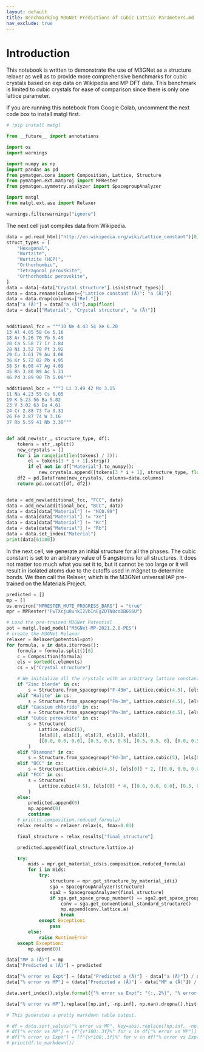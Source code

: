 ```yaml
---
layout: default
title: Benchmarking M3GNet Predictions of Cubic Lattice Parameters.md
nav_exclude: true
---
```


# Introduction

This notebook is written to demonstrate the use of M3GNet as a structure relaxer as well as to provide more comprehensive benchmarks for cubic crystals based on exp data on Wikipedia and MP DFT data. This benchmark is limited to cubic crystals for ease of comparison since there is only one lattice parameter.

If you are running this notebook from Google Colab, uncomment the next code box to install matgl first.



```python
# !pip install matgl
```


```python
from __future__ import annotations

import os
import warnings

import numpy as np
import pandas as pd
from pymatgen.core import Composition, Lattice, Structure
from pymatgen.ext.matproj import MPRester
from pymatgen.symmetry.analyzer import SpacegroupAnalyzer

import matgl
from matgl.ext.ase import Relaxer

warnings.filterwarnings("ignore")
```

The next cell just compiles data from Wikipedia.



```python
data = pd.read_html("http://en.wikipedia.org/wiki/Lattice_constant")[0]
struct_types = [
    "Hexagonal",
    "Wurtzite",
    "Wurtzite (HCP)",
    "Orthorhombic",
    "Tetragonal perovskite",
    "Orthorhombic perovskite",
]
data = data[~data["Crystal structure"].isin(struct_types)]
data = data.rename(columns={"Lattice constant (Å)": "a (Å)"})
data = data.drop(columns=["Ref."])
data["a (Å)"] = data["a (Å)"].map(float)
data = data[["Material", "Crystal structure", "a (Å)"]]


additional_fcc = """10 Ne 4.43 54 Xe 6.20
13 Al 4.05 58 Ce 5.16
18 Ar 5.26 70 Yb 5.49
20 Ca 5.58 77 Ir 3.84
28 Ni 3.52 78 Pt 3.92
29 Cu 3.61 79 Au 4.08
36 Kr 5.72 82 Pb 4.95
38 Sr 6.08 47 Ag 4.09
45 Rh 3.80 89 Ac 5.31
46 Pd 3.89 90 Th 5.08"""

additional_bcc = """3 Li 3.49 42 Mo 3.15
11 Na 4.23 55 Cs 6.05
19 K 5.23 56 Ba 5.02
23 V 3.02 63 Eu 4.61
24 Cr 2.88 73 Ta 3.31
26 Fe 2.87 74 W 3.16
37 Rb 5.59 41 Nb 3.30"""


def add_new(str_, structure_type, df):
    tokens = str_.split()
    new_crystals = []
    for i in range(int(len(tokens) / 3)):
        el = tokens[3 * i + 1].strip()
        if el not in df["Material"].to_numpy():
            new_crystals.append([tokens[3 * i + 1], structure_type, float(tokens[3 * i + 2])])
    df2 = pd.DataFrame(new_crystals, columns=data.columns)
    return pd.concat([df, df2])


data = add_new(additional_fcc, "FCC", data)
data = add_new(additional_bcc, "BCC", data)
data = data[data["Material"] != "NC0.99"]
data = data[data["Material"] != "Xe"]
data = data[data["Material"] != "Kr"]
data = data[data["Material"] != "Rb"]
data = data.set_index("Material")
print(data[61:80])
```

In the next cell, we generate an initial structure for all the phases. The cubic constant is set to an arbitrary value of 5 angstroms for all structures. It does not matter too much what you set it to, but it cannot be too large or it will result in isolated atoms due to the cutoffs used in m3gnet to determine bonds. We then call the Relaxer, which is the M3GNet universal IAP pre-trained on the Materials Project.



```python
predicted = []
mp = []
os.environ["MPRESTER_MUTE_PROGRESS_BARS"] = "true"
mpr = MPRester("FwTXcju8unkI2VbInEgZDTN8coDB6S6U")

# Load the pre-trained M3GNet Potential
pot = matgl.load_model("M3GNet-MP-2021.2.8-PES")
# create the M3GNet Relaxer
relaxer = Relaxer(potential=pot)
for formula, v in data.iterrows():
    formula = formula.split()[0]
    c = Composition(formula)
    els = sorted(c.elements)
    cs = v["Crystal structure"]

    # We initialize all the crystals with an arbitrary lattice constant of 5 angstroms.
    if "Zinc blende" in cs:
        s = Structure.from_spacegroup("F-43m", Lattice.cubic(4.5), [els[0], els[1]], [[0, 0, 0], [0.25, 0.25, 0.75]])
    elif "Halite" in cs:
        s = Structure.from_spacegroup("Fm-3m", Lattice.cubic(4.5), [els[0], els[1]], [[0, 0, 0], [0.5, 0, 0]])
    elif "Caesium chloride" in cs:
        s = Structure.from_spacegroup("Pm-3m", Lattice.cubic(4.5), [els[0], els[1]], [[0, 0, 0], [0.5, 0.5, 0.5]])
    elif "Cubic perovskite" in cs:
        s = Structure(
            Lattice.cubic(5),
            [els[0], els[1], els[2], els[2], els[2]],
            [[0.0, 0.0, 0.0], [0.5, 0.5, 0.5], [0.5, 0.5, 0], [0.0, 0.5, 0.5], [0.5, 0, 0.5]],
        )
    elif "Diamond" in cs:
        s = Structure.from_spacegroup("Fd-3m", Lattice.cubic(5), [els[0]], [[0.25, 0.75, 0.25]])
    elif "BCC" in cs:
        s = Structure(Lattice.cubic(4.5), [els[0]] * 2, [[0.0, 0.0, 0.0], [0.5, 0.5, 0.5]])
    elif "FCC" in cs:
        s = Structure(
            Lattice.cubic(4.5), [els[0]] * 4, [[0.0, 0.0, 0.0], [0.5, 0.5, 0], [0.0, 0.5, 0.5], [0.5, 0, 0.5]]
        )
    else:
        predicted.append(0)
        mp.append(0)
        continue
    # print(s.composition.reduced_formula)
    relax_results = relaxer.relax(s, fmax=0.01)

    final_structure = relax_results["final_structure"]

    predicted.append(final_structure.lattice.a)

    try:
        mids = mpr.get_material_ids(s.composition.reduced_formula)
        for i in mids:
            try:
                structure = mpr.get_structure_by_material_id(i)
                sga = SpacegroupAnalyzer(structure)
                sga2 = SpacegroupAnalyzer(final_structure)
                if sga.get_space_group_number() == sga2.get_space_group_number():
                    conv = sga.get_conventional_standard_structure()
                    mp.append(conv.lattice.a)
                    break
            except Exception:
                pass
        else:
            raise RuntimeError
    except Exception:
        mp.append(0)

data["MP a (Å)"] = mp
data["Predicted a (Å)"] = predicted
```


```python
data["% error vs Expt"] = (data["Predicted a (Å)"] - data["a (Å)"]) / data["a (Å)"]
data["% error vs MP"] = (data["Predicted a (Å)"] - data["MP a (Å)"]) / data["MP a (Å)"]
```


```python
data.sort_index().style.format({"% error vs Expt": "{:,.2%}", "% error vs MP": "{:,.2%}"}).background_gradient()
```


```python
data["% error vs MP"].replace([np.inf, -np.inf], np.nan).dropna().hist(bins=20)
```


```python
# This generates a pretty markdown table output.

# df = data.sort_values("% error vs MP", key=abs).replace([np.inf, -np.inf], np.nan).dropna()
# df["% error vs MP"] = [f"{v*100:.3f}%" for v in df["% error vs MP"]]
# df["% error vs Expt"] = [f"{v*100:.3f}%" for v in df["% error vs Expt"]]
# print(df.to_markdown())
```